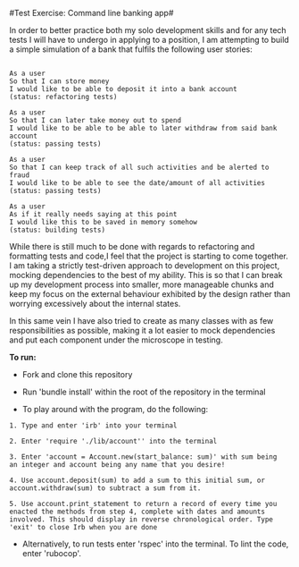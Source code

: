 #Test Exercise: Command line banking app#

In order to better practice both my solo development skills and for any
tech tests I will have to undergo in applying to a position, I am attempting to
build a simple simulation of a bank that fulfils the following user stories:

```

As a user
So that I can store money
I would like to be able to deposit it into a bank account
(status: refactoring tests)

As a user
So that I can later take money out to spend
I would like to be able to be able to later withdraw from said bank account
(status: passing tests)

As a user
So that I can keep track of all such activities and be alerted to fraud
I would like to be able to see the date/amount of all activities
(status: passing tests)

As a user
As if it really needs saying at this point
I would like this to be saved in memory somehow
(status: building tests)
```

While there is still much to be done with regards to refactoring and formatting tests and
code,I feel that the project is starting to come together. I am taking a strictly test-driven
approach to development on this project, mocking dependencies to the best of my ability. This is
so that I can break up my development process into smaller, more manageable chunks and keep my
focus on the external behaviour exhibited by the design rather than worrying excessively about
the internal states.

In this same vein I have also tried to create as many classes with as few responsibilities as
possible, making it a lot easier to mock dependencies and put each component under the
microscope in testing.

**To run:**

- Fork and clone this repository

- Run 'bundle install' within the root of the repository in the terminal

- To play around with the program, do the following:
```
1. Type and enter 'irb' into your terminal

2. Enter 'require './lib/account'' into the terminal

3. Enter 'account = Account.new(start_balance: sum)' with sum being
an integer and account being any name that you desire!

4. Use account.deposit(sum) to add a sum to this initial sum, or
account.withdraw(sum) to subtract a sum from it.

5. Use account.print_statement to return a record of every time you
enacted the methods from step 4, complete with dates and amounts
involved. This should display in reverse chronological order. Type 'exit' to close Irb when you are done
```

- Alternatively, to run tests enter 'rspec' into the terminal. To lint the code, enter 'rubocop'.
